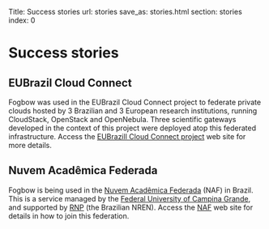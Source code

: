 Title: Success stories
url: stories
save_as: stories.html
section: stories
index: 0

# Success stories

## EUBrazil Cloud Connect

Fogbow was used in the EUBrazil Cloud Connect project to federate private clouds hosted by 3 Brazilian and 3 European research institutions, running CloudStack, OpenStack and OpenNebula. Three scientific gateways developed in the context of this project were deployed atop this federated infrastructure. Access the <a href="http://eubrazilcloudconnect.eu/" target="_blank">EUBrazill Cloud Connect project</a> web site for more details. 

## Nuvem Acadêmica Federada

Fogbow is being used in the <a href="http://portal-naf.fogbowcloud.org/" target="_blank">Nuvem Acadêmica Federada</a> (NAF) in Brazil. This is a service managed by the <a href="http://www.ufcg.edu.br" target="_blank">Federal University of Campina Grande</a>, and supported by <a href="http://www.rnp.br" target="_blank">RNP</a> (the Brazilian NREN). Access the <a href="http://portal-naf.fogbowcloud.org/" target="_blank">NAF</a> web site for details in how to join this federation.
